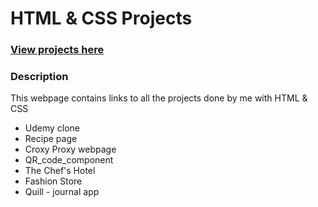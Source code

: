 
<h1>HTML & CSS Projects </h1>
<h3><a href="https://vjharan.github.io/HTML_CSS_projects/">View projects here </a></h3>
<h3>Description</h3>
<p>This webpage contains links to all the projects done by me with HTML & CSS </p>
 
<ul >
    <li>Udemy clone</li>
    <li>Recipe page</li>
    <li>Croxy Proxy webpage</li>
    <li>QR_code_component</li>
    <li>The Chef's Hotel</li>
    <li>Fashion Store </li>
    <li>Quill - journal app</li>
    

</ul>

